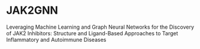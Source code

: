 # JAK2GNN
Leveraging Machine Learning and Graph Neural Networks for the Discovery of JAK2 Inhibitors: Structure and Ligand-Based Approaches to Target Inflammatory and Autoimmune Diseases
